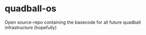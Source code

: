 # quadball-os
Open source-repo containing the basecode for all future quadball infrastructure (hopefully)

